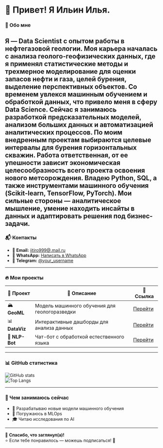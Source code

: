 # 👋 Привет! Я Ильин Илья.

### 🚀 Обо мне  
Я — Data Scientist с опытом работы в нефтегазовой геологии. Моя карьера началась с анализа геолого-геофизических данных, где я применял статистические методы и трехмерное моделирование для оценки запасов нефти и газа, целей бурения, выделение перспективных объектов. Со временем увлекся машинным обучением и обработкой данных, что привело меня в сферу Data Science. Сейчас я занимаюсь разработкой предсказательных моделей, анализом больших данных и автоматизацией аналитических процессов. По моим внедренным проектам выбираются целевые интервалы для бурения горизонтальных скважин. Работа ответственная, от ее упешности зависит экономическая целесообразность всего проекта освоения нового метсорождения. Владею Python, SQL, а также инструментами машинного обучения (Scikit-learn, TensorFlow, PyTorch). Мои сильные стороны — аналитическое мышление, умение находить инсайты в данных и адаптировать решения под бизнес-задачи. 
---

### 📬 Контакты  
- 📧 **Email:** [iitiro999@.mail.ru](mailto:iitiro999@.mail.ru)
- 💬 **WhatsApp:** [Написать в WhatsApp](https://wa.me/79880724999) 
- 📡 **Telegram:** [@your_username](https://t.me/IIII_Iliya)

---

### 🔥 Мои проекты  
| 📌 Проект | 📖 Описание | 🔗 Ссылка |
|-----------|------------|-----------|
| 🏔 **GeoML** | Модель машинного обучения для геологоразведки | [Перейти](https://github.com/your_username/GeoML) |
| 📊 **DataViz** | Интерактивные дашборды для анализа данных | [Перейти](https://github.com/your_username/DataViz) |
| 🤖 **NLP-Bot** | Чат-бот с обработкой естественного языка | [Перейти](https://github.com/your_username/NLP-Bot) |

---

### 📊 GitHub статистика  
![GitHub stats](https://github-readme-stats.vercel.app/api?username=your_username&show_icons=true&theme=dark)  
![Top Langs](https://github-readme-stats.vercel.app/api/top-langs/?username=your_username&layout=compact&theme=dark)

---

### 🎯 Чем занимаюсь сейчас  
- 📡 Разрабатываю новые модели машинного обучения  
- 🚀 Погружаюсь в MLOps  
- 🎓 Читаю исследования по AI  

---

📌 **Спасибо, что заглянул(а)!**  
⭐ Если тебе понравилось — можешь подписаться! 🚀  
